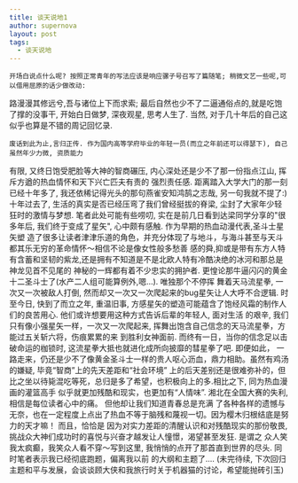 ```yaml
---
title: 谈天说地1
author: supernova
layout: post
tags:
  - 谈天说地
---
```


    开场白说点什么呢? 按照正常青年的写法应该是响应骡子号召写了篇随笔; 稍微文艺一些呢,可以借用屈原的话少做改动:
路漫漫其修远兮,吾与诸位上下而求索; 最后自然也少不了二逼通俗点的,就是吃饱了撑的没事干, 开始白日做梦, 深夜观星, 
思考人生了. 当然, 对于几十年后的自己这似乎也算是不错的周记回忆录.
     
    废话到此为止,言归正传. 作为国内高等学府毕业的年轻一员(而立之年前还可以得瑟下), 自己虽然年少力微, 资质能力
有限, 又终日饱受肥脸等大神的智商碾压, 内心深处还是少不了那一份指点江山, 挥斥方遒的热血情怀和天下兴亡匹夫有责的
强烈责任感. 距离踏入大学大门的那一刻已经十年多了, 我还依稀记得光头的那句燕雀安知鸿鹄之志哉, 另一句我就不提了:) 
十年过去了, 生活的真实是否已经压弯了我们曾经挺拔的脊梁, 尘封了大家年少轻狂时的激情与梦想. 笔者此处可能有些唠叨,
实在是前几日看到达梁同学分享的"很多年后, 我们终于变成了星矢", 心中颇有感触. 作为早期的热血动漫代表,圣斗士星矢塑
造了很多让读者津津乐道的角色，并充分体现了与地斗，与海斗甚至与天斗都其乐无穷的革命情怀～相信不论是像女性般多愁善
感的舜,抑或是带有东方人特有含蓄和坚韧的紫龙,还是拥有不知道是不是北欧人特有冷酷决绝的冰河和那总是神龙见首不见尾的
神秘的一辉都有着不少忠实的拥护者. 更惶论那牛逼闪闪的黄金十二圣斗士了(水产二人组可能算例外,嗯...). 唯独那个不停挥
舞着天马流星拳, 一次又一次被敌人打倒, 然而却又一次又一次爬起来的bug星矢让人大呼不合逻辑. 时至今日, 快到了而立之年,
重温旧事, 方感星矢的塑造可能蕴含了饱经风霜的制作人们的良苦用心. 他们或许想要用这种方式告诉后辈的年轻人, 面对生活
的艰辛, 我们只有像小强星矢一样，一次又一次爬起来, 挥舞出饱含自己信念的天马流星拳，方能过五关斩六将，伤痕累累的来
到胜利女神面前. 而终有一日，当你的信念足以击破命运的枷锁时, 这流星拳大抵也就进化成所向披靡的彗星拳了吧. 即便如此，
一路走来，仍还是少不了像黄金圣斗士一样的贵人呕心沥血，鼎力相助。虽然有鸡汤的嫌疑, 毕竟“智商”上的先天差距和“社会环境”
上的后天差别还是很难弥补的，但比之坐以待毙混吃等死，总归是多了希望，也积极向上的多.相比之下, 同为热血漫画的灌篮高手
似乎就更加残酷和现实，也更加有“人情味”. 湘北在全国大赛的失利,相信是每位读者心中的痛。 但他却让我们知道青春总是充满
了各种各样的遗憾与无奈，也在一定程度上点出了热血不等于脑残和蔑视一切。因为樱木归根结底是努力的天才嘛！ 而且，恰恰是
因为对实力差距的清醒认识和对残酷现实的那份敬畏, 挑战众大神们成功时的喜悦与兴奋才越发让人憧憬，渴望甚至发狂. 是谓之
众人笑我太疯癫，我笑众人看不穿～写到这里, 我悄悄的点开了那首直到世界的尽头. 同时笔者表示我已经彻底跑题，偏离我以前
的大纲和主题了.... (未完待续, 下次回归主题和平与发展，会谈谈顾大侠和我旅行时关于机器猫的讨论，希望能抛砖引玉)
